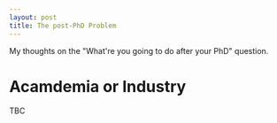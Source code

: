 ```yaml
---
layout: post
title: The post-PhD Problem
---
```

My thoughts on the "What're you going to do after your PhD" question. 

# Acamdemia or Industry

TBC
